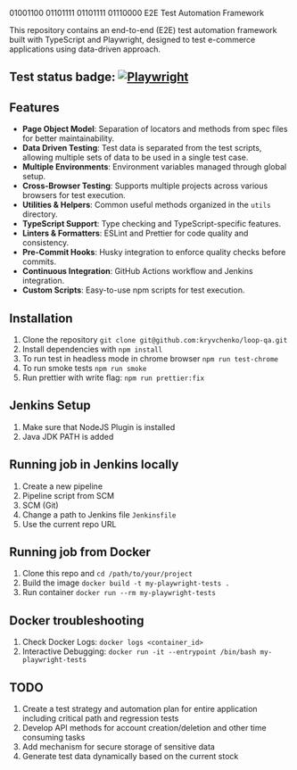 01001100 01101111 01101111 01110000 E2E Test Automation Framework

This repository contains an end-to-end (E2E) test automation framework built with TypeScript and Playwright, designed to test e-commerce applications using data-driven approach.

## Test status badge: [![Playwright](https://github.com/kryvchenko/loop-qa.git/actions/workflows/playwright.yml/badge.svg)](https://github.com/kryvchenko/loop-qa.git/actions/workflows/playwright.yml)

## Features

-   **Page Object Model**: Separation of locators and methods from spec files for better maintainability.
-   **Data Driven Testing**: Test data is separated from the test scripts, allowing multiple sets of data to be used in a single test case.
-   **Multiple Environments**: Environment variables managed through global setup.
-   **Cross-Browser Testing**: Supports multiple projects across various browsers for test execution.
-   **Utilities & Helpers**: Common useful methods organized in the `utils` directory.
-   **TypeScript Support**: Type checking and TypeScript-specific features.
-   **Linters & Formatters**: ESLint and Prettier for code quality and consistency.
-   **Pre-Commit Hooks**: Husky integration to enforce quality checks before commits.
-   **Continuous Integration**: GitHub Actions workflow and Jenkins integration.
-   **Custom Scripts**: Easy-to-use npm scripts for test execution.

## Installation

1. Clone the repository
   `git clone git@github.com:kryvchenko/loop-qa.git`
2. Install dependencies with
   `npm install`
3. To run test in headless mode in chrome browser
   `npm run test-chrome`
4. To run smoke tests
   `npm run smoke`
5. Run prettier with write flag:
   `npm run prettier:fix`

## Jenkins Setup

1. Make sure that NodeJS Plugin is installed
2. Java JDK PATH is added

## Running job in Jenkins locally

1. Create a new pipeline
2. Pipeline script from SCM
3. SCM (Git)
4. Change a path to Jenkins file `Jenkinsfile`
5. Use the current repo URL

## Running job from Docker

1. Clone this repo and `cd /path/to/your/project`
2. Build the image `docker build -t my-playwright-tests .`
3. Run container `docker run --rm my-playwright-tests`

## Docker troubleshooting

1. Check Docker Logs: `docker logs <container_id>`
2. Interactive Debugging: `docker run -it --entrypoint /bin/bash my-playwright-tests`

## TODO

1. Create a test strategy and automation plan for entire application including critical path and regression tests
2. Develop API methods for account creation/deletion and other time consuming tasks
3. Add mechanism for secure storage of sensitive data
4. Generate test data dynamically based on the current stock
